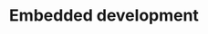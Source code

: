 ---
layout: page
title: Embedded development
hide_title: true
header: Business
description: "We are experts in miniaturization. We can pack a wide range of functions into a tiny form factory."
keywords: "technology, iot, labs, telecom, smart home, analog, electronics"
group: [navigation-oem-footer]
background-image: electronics-coming-soon
kramdown:
  parse_block_html: true
permalink: oem/analog-electronics/
---